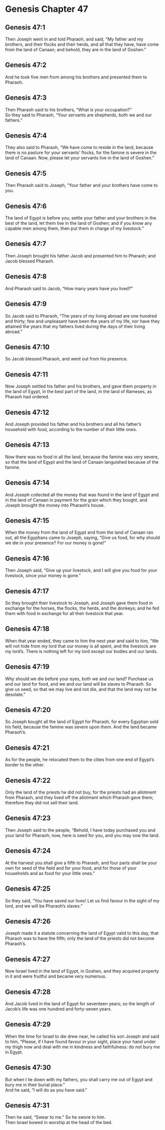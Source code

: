 # Genesis Chapter 47

## Genesis 47:1

Then Joseph went in and told Pharaoh, and said, “My father and my brothers, and their flocks and their herds, and all that they have, have come from the land of Canaan; and behold, they are in the land of Goshen.”

## Genesis 47:2

And he took five men from among his brothers and presented them to Pharaoh.

## Genesis 47:3

Then Pharaoh said to his brothers, “What is your occupation?”  
So they said to Pharaoh, “Your servants are shepherds, both we and our fathers.”

## Genesis 47:4

They also said to Pharaoh, “We have come to reside in the land, because there is no pasture for your servants’ flocks, for the famine is severe in the land of Canaan. Now, please let your servants live in the land of Goshen.”

## Genesis 47:5

Then Pharaoh said to Joseph, “Your father and your brothers have come to you.

## Genesis 47:6

The land of Egypt is before you; settle your father and your brothers in the best of the land, let them live in the land of Goshen; and if you know any capable men among them, then put them in charge of my livestock.”

## Genesis 47:7

Then Joseph brought his father Jacob and presented him to Pharaoh; and Jacob blessed Pharaoh.

## Genesis 47:8

And Pharaoh said to Jacob, “How many years have you lived?”

## Genesis 47:9

So Jacob said to Pharaoh, “The years of my living abroad are one hundred and thirty; few and unpleasant have been the years of my life, nor have they attained the years that my fathers lived during the days of their living abroad.”

## Genesis 47:10

So Jacob blessed Pharaoh, and went out from his presence.

## Genesis 47:11

Now Joseph settled his father and his brothers, and gave them property in the land of Egypt, in the best part of the land, in the land of Rameses, as Pharaoh had ordered.

## Genesis 47:12

And Joseph provided his father and his brothers and all his father’s household with food, according to the number of their little ones.

## Genesis 47:13

Now there was no food in all the land, because the famine was very severe, so that the land of Egypt and the land of Canaan languished because of the famine.

## Genesis 47:14

And Joseph collected all the money that was found in the land of Egypt and in the land of Canaan in payment for the grain which they bought, and Joseph brought the money into Pharaoh’s house.

## Genesis 47:15

When the money from the land of Egypt and from the land of Canaan ran out, all the Egyptians came to Joseph, saying, “Give us food, for why should we die in your presence? For our money is gone!”

## Genesis 47:16

Then Joseph said, “Give up your livestock, and I will give you food for your livestock, since your money is gone.”

## Genesis 47:17

So they brought their livestock to Joseph, and Joseph gave them food in exchange for the horses, the flocks, the herds, and the donkeys; and he fed them with food in exchange for all their livestock that year.

## Genesis 47:18

When that year ended, they came to him the next year and said to him, “We will not hide from my lord that our money is all spent, and the livestock are my lord’s. There is nothing left for my lord except our bodies and our lands.

## Genesis 47:19

Why should we die before your eyes, both we and our land? Purchase us and our land for food, and we and our land will be slaves to Pharaoh. So give us seed, so that we may live and not die, and that the land may not be desolate.”

## Genesis 47:20

So Joseph bought all the land of Egypt for Pharaoh, for every Egyptian sold his field, because the famine was severe upon them. And the land became Pharaoh’s.

## Genesis 47:21

As for the people, he relocated them to the cities from one end of Egypt’s border to the other.

## Genesis 47:22

Only the land of the priests he did not buy, for the priests had an allotment from Pharaoh, and they lived off the allotment which Pharaoh gave them; therefore they did not sell their land.

## Genesis 47:23

Then Joseph said to the people, “Behold, I have today purchased you and your land for Pharaoh; now, here is seed for you, and you may sow the land.

## Genesis 47:24

At the harvest you shall give a fifth to Pharaoh, and four parts shall be your own for seed of the field and for your food, and for those of your households and as food for your little ones.”

## Genesis 47:25

So they said, “You have saved our lives! Let us find favour in the sight of my lord, and we will be Pharaoh’s slaves.”

## Genesis 47:26

Joseph made it a statute concerning the land of Egypt valid to this day, that Pharaoh was to have the fifth; only the land of the priests did not become Pharaoh’s.

## Genesis 47:27

Now Israel lived in the land of Egypt, in Goshen, and they acquired property in it and were fruitful and became very numerous.

## Genesis 47:28

And Jacob lived in the land of Egypt for seventeen years; so the length of Jacob’s life was one hundred and forty-seven years.

## Genesis 47:29

When the time for Israel to die drew near, he called his son Joseph and said to him, “Please, if I have found favour in your sight, place your hand under my thigh now and deal with me in kindness and faithfulness: do not bury me in Egypt.

## Genesis 47:30

But when I lie down with my fathers, you shall carry me out of Egypt and bury me in their burial place.”  
And he said, “I will do as you have said.”

## Genesis 47:31

Then he said, “Swear to me.” So he swore to him.  
Then Israel bowed in worship at the head of the bed.
